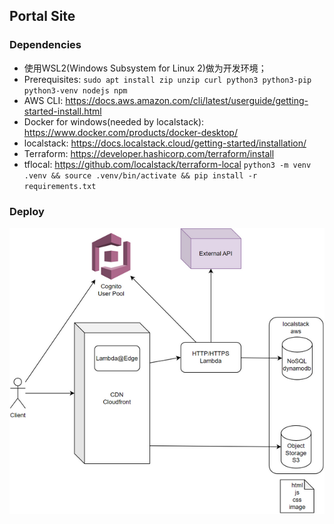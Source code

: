 ## Portal Site

### Dependencies

-   使用WSL2(Windows Subsystem for Linux 2)做为开发环境；
-   Prerequisites: `sudo apt install zip unzip curl python3 python3-pip python3-venv nodejs npm`
-   AWS CLI:
    https://docs.aws.amazon.com/cli/latest/userguide/getting-started-install.html
-   Docker for windows(needed by localstack):
    https://www.docker.com/products/docker-desktop/
-   localstack: https://docs.localstack.cloud/getting-started/installation/
-   Terraform: https://developer.hashicorp.com/terraform/install
-   tflocal: https://github.com/localstack/terraform-local `python3 -m venv .venv && source .venv/bin/activate && pip install -r requirements.txt`

### Deploy

![Deploy](./doc/deploy.png)
